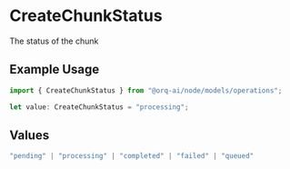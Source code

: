 # CreateChunkStatus

The status of the chunk

## Example Usage

```typescript
import { CreateChunkStatus } from "@orq-ai/node/models/operations";

let value: CreateChunkStatus = "processing";
```

## Values

```typescript
"pending" | "processing" | "completed" | "failed" | "queued"
```